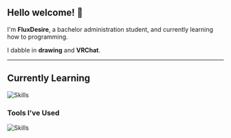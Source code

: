 ## Hello welcome! 👋
I'm **FluxDesire**, a bachelor administration student, and currently learning how to programming.

I dabble in **drawing** and **VRChat**.

---

## Currently Learning
![Skills](https://skillicons.dev/icons?i=py,arduino,vscode)

### Tools I've Used
![Skills](https://skillicons.dev/icons?=notion,obsidian,trello)
<!--
**FluxDesire/FluxDesire** is a ✨ _special_ ✨ repository because its `README.md` (this file) appears on your GitHub profile.

Here are some ideas to get you started:

- 🔭 I’m currently working on ...
- 🌱 I’m currently learning ...
- 👯 I’m looking to collaborate on ...
- 🤔 I’m looking for help with ...
- 💬 Ask me about ...
- 📫 How to reach me: ...
- 😄 Pronouns: ...
- ⚡ Fun fact: ...
-->
